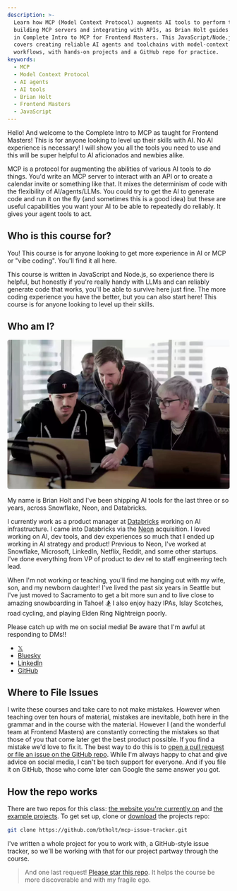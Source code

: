 ```yaml
---
description: >-
  Learn how MCP (Model Context Protocol) augments AI tools to perform tasks by
  building MCP servers and integrating with APIs, as Brian Holt guides beginners
  in Complete Intro to MCP for Frontend Masters. This JavaScript/Node.js course
  covers creating reliable AI agents and toolchains with model-context
  workflows, with hands-on projects and a GitHub repo for practice.
keywords:
  - MCP
  - Model Context Protocol
  - AI agents
  - AI tools
  - Brian Holt
  - Frontend Masters
  - JavaScript
---
```


Hello! And welcome to the Complete Intro to MCP as taught for Frontend Masters! This is for anyone looking to level up their skills with AI. No AI experience is necessary! I will show you all the tools you need to use and this will be super helpful to AI aficionados and newbies alike.

MCP is a protocol for augmenting the abilities of various AI tools to _do_ things. You'd write an MCP server to interact with an API or to create a calendar invite or something like that. It mixes the determinism of code with the flexibility of AI/agents/LLMs. You could try to get the AI to generate code and run it on the fly (and sometimes this is a good idea) but these are useful capabilities you want your AI to be able to repeatedly do reliably. It gives your agent tools to act.

## Who is this course for?

You! This course is for anyone looking to get more experience in AI or MCP or "vibe coding". You'll find it all here.

This course is written in JavaScript and Node.js, so experience there is helpful, but honestly if you're really handy with LLMs and can reliably generate code that works, you'll be able to survive here just fine. The more coding experience you have the better, but you can also start here! This course is for anyone looking to level up their skills.

## Who am I?

![Brian teaching](/images/social-share-cover.jpg)

My name is Brian Holt and I've been shipping AI tools for the last three or so years, across Snowflake, Neon, and Databricks.

I currently work as a product manager at [Databricks][databricks] working on AI infrastructure. I came into Databricks via the [Neon][neon] acquisition. I loved working on AI, dev tools, and dev experiences so much that I ended up working in AI strategy and product! Previous to Neon, I've worked at Snowflake, Microsoft, LinkedIn, Netflix, Reddit, and some other startups. I've done everything from VP of product to dev rel to staff engineering tech lead.

When I'm not working or teaching, you'll find me hanging out with my wife, son, and my newborn daughter! I've lived the past six years in Seattle but I've just moved to Sacramento to get a bit more sun and to live close to amazing snowboarding in Tahoe! 🏂 I also enjoy hazy IPAs, Islay Scotches, road cycling, and playing Elden Ring Nightreign poorly.

Please catch up with me on social media! Be aware that I'm awful at responding to DMs!!

- [𝕏][x]
- [Bluesky][bs]
- [LinkedIn][li]
- [GitHub][gh]

## Where to File Issues

I write these courses and take care to not make mistakes. However when teaching over ten hours of material, mistakes are inevitable, both here in the grammar and in the course with the material. However I (and the wonderful team at Frontend Masters) are constantly correcting the mistakes so that those of you that come later get the best product possible. If you find a mistake we'd love to fix it. The best way to do this is to [open a pull request or file an issue on the GitHub repo][site]. While I'm always happy to chat and give advice on social media, I can't be tech support for everyone. And if you file it on GitHub, those who come later can Google the same answer you got.

## How the repo works

There are two repos for this class: [the website you're currently on][site] and [the example projects][projects]. To get set up, clone or [download][zip] the projects repo:

```bash
git clone https://github.com/btholt/mcp-issue-tracker.git
```

I've written a whole project for you to work with, a GitHub-style issue tracker, so we'll be working with that for our project partway through the course.

> And one last request! [Please star this repo][site]. It helps the course be more discoverable and with my fragile ego.

[x]: https://twitter.com/holtbt
[bs]: https://bsky.app/profile/brianholt.me
[li]: https://www.linkedin.com/in/btholt/
[gh]: https://github.com/btholt
[site]: https://github.com/btholt/complete-intro-to-mcp
[projects]: https://github.com/btholt/mcp-issue-tracker
[issues]: https://github.com/btholt/mcp-issue-tracker/issues
[neon]: https://neon.tech/
[databricks]: https://www.databricks.com/product/lakebase
[zip]: https://github.com/btholt/mcp-issue-tracker/archive/refs/heads/main.zip
